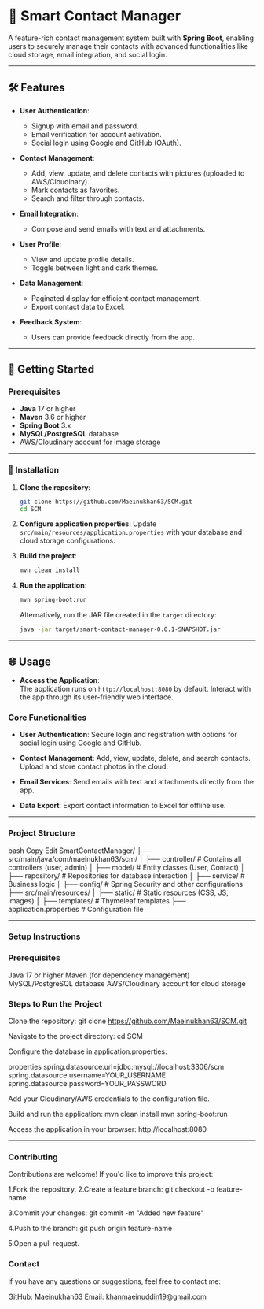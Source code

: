 # 📇 Smart Contact Manager

A feature-rich contact management system built with **Spring Boot**, enabling users to securely manage their contacts with advanced functionalities like cloud storage, email integration, and social login.

---

## 🛠️ Features

- **User Authentication**:
  - Signup with email and password.
  - Email verification for account activation.
  - Social login using Google and GitHub (OAuth).

- **Contact Management**:
  - Add, view, update, and delete contacts with pictures (uploaded to AWS/Cloudinary).
  - Mark contacts as favorites.
  - Search and filter through contacts.

- **Email Integration**:
  - Compose and send emails with text and attachments.

- **User Profile**:
  - View and update profile details.
  - Toggle between light and dark themes.

- **Data Management**:
  - Paginated display for efficient contact management.
  - Export contact data to Excel.

- **Feedback System**:
  - Users can provide feedback directly from the app.

---

## 🚀 Getting Started

### Prerequisites

- **Java** 17 or higher
- **Maven** 3.6 or higher
- **Spring Boot** 3.x
- **MySQL/PostgreSQL** database
- AWS/Cloudinary account for image storage

---

### 🔧 Installation

1. **Clone the repository**:
    ```bash
    git clone https://github.com/Maeinukhan63/SCM.git
    cd SCM
    ```

2. **Configure application properties**:
    Update `src/main/resources/application.properties` with your database and cloud storage configurations.

3. **Build the project**:
    ```bash
    mvn clean install
    ```

4. **Run the application**:
    ```bash
    mvn spring-boot:run
    ```
    Alternatively, run the JAR file created in the `target` directory:
    ```bash
    java -jar target/smart-contact-manager-0.0.1-SNAPSHOT.jar
    ```

---

## 🌐 Usage

- **Access the Application**:  
  The application runs on `http://localhost:8080` by default. Interact with the app through its user-friendly web interface.

### Core Functionalities
- **User Authentication**:
  Secure login and registration with options for social login using Google and GitHub.
  
- **Contact Management**:
  Add, view, update, delete, and search contacts. Upload and store contact photos in the cloud.

- **Email Services**:
  Send emails with text and attachments directly from the app.

- **Data Export**:
  Export contact information to Excel for offline use.

---

### Project Structure
bash
Copy
Edit
SmartContactManager/
├── src/main/java/com/maeinukhan63/scm/
│   ├── controller/        # Contains all controllers (user, admin)
│   ├── model/             # Entity classes (User, Contact)
│   ├── repository/        # Repositories for database interaction
│   ├── service/           # Business logic
│   ├── config/            # Spring Security and other configurations
├── src/main/resources/
│   ├── static/            # Static resources (CSS, JS, images)
│   ├── templates/         # Thymeleaf templates
├── application.properties # Configuration file



---

### Setup Instructions
### Prerequisites

Java 17 or higher
Maven (for dependency management)
MySQL/PostgreSQL database
AWS/Cloudinary account for cloud storage


### Steps to Run the Project
Clone the repository:
git clone https://github.com/Maeinukhan63/SCM.git

Navigate to the project directory:
cd SCM

Configure the database in application.properties:

properties
spring.datasource.url=jdbc:mysql://localhost:3306/scm
spring.datasource.username=YOUR_USERNAME
spring.datasource.password=YOUR_PASSWORD

Add your Cloudinary/AWS credentials to the configuration file.

Build and run the application:
mvn clean install
mvn spring-boot:run

Access the application in your browser:
http://localhost:8080

---

### Contributing
Contributions are welcome! If you'd like to improve this project:

1.Fork the repository.
2.Create a feature branch:
git checkout -b feature-name

3.Commit your changes:
git commit -m "Added new feature"

4.Push to the branch:
git push origin feature-name

5.Open a pull request.

 ### Contact
If you have any questions or suggestions, feel free to contact me:

GitHub: Maeinukhan63
Email: khanmaeinuddin19@gmail.com

